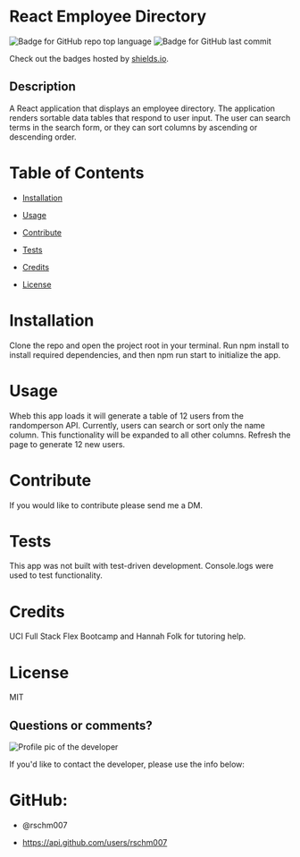 
# React Employee Directory

![Badge for GitHub repo top language](https://img.shields.io/github/languages/top/rschm007/Employee_Directory?style=flat&logo=appveyor) ![Badge for GitHub last commit](https://img.shields.io/github/last-commit/rschm007/Employee_Directory?style=flat&logo=appveyor)
  
Check out the badges hosted by [shields.io](https://shields.io/).


## Description

A React application that displays an employee directory. The application renders sortable data tables that respond to user input. The user can search terms in the search form, or they can sort columns by ascending or descending order.
# Table of Contents
* [Installation](#installation)

* [Usage](#usage)

* [Contribute](#contribute)

* [Tests](#tests)

* [Credits](#credits)

* [License](#license)

# Installation

Clone the repo and open the project root in your terminal. Run npm install to install required dependencies, and then npm run start to initialize the app.


# Usage

Wheb this app loads it will generate a table of 12 users from the randomperson API. Currently, users can search or sort only the name column. This functionality will be expanded to all other columns. Refresh the page to generate 12 new users.


# Contribute

If you would like to contribute please send me a DM.


# Tests

This app was not built with test-driven development. Console.logs were used to test functionality.


# Credits

UCI Full Stack Flex Bootcamp and Hannah Folk for tutoring help.


# License

MIT



## Questions or comments?

![Profile pic of the developer](https://avatars.githubusercontent.com/u/69170803?v=4)

If you'd like to contact the developer, please use the info below:

# GitHub:

* @rschm007 

* https://api.github.com/users/rschm007
